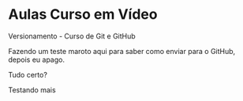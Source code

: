 # Aulas Curso em Vídeo
Versionamento - Curso de Git e GitHub

Fazendo um teste maroto aqui para saber como enviar para o GitHub, depois eu apago.

Tudo certo?

Testando mais

